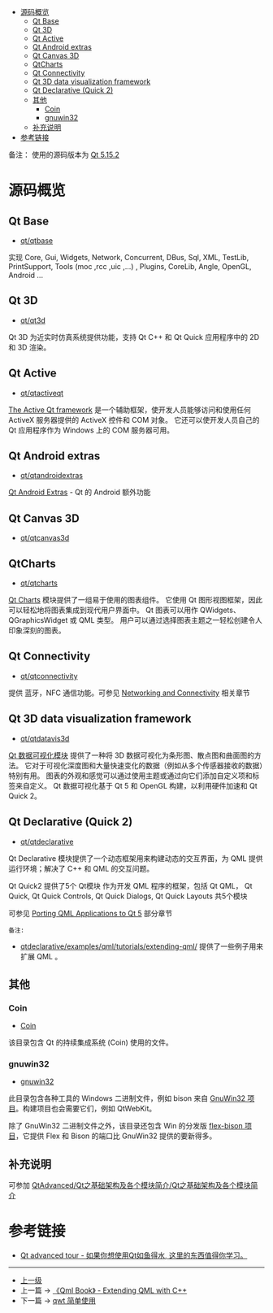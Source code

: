 <!-- Qt 源码学习 -->

- [源码概览](#源码概览)
  - [Qt Base](#qt-base)
  - [Qt 3D](#qt-3d)
  - [Qt Active](#qt-active)
  - [Qt Android extras](#qt-android-extras)
  - [Qt Canvas 3D](#qt-canvas-3d)
  - [QtCharts](#qtcharts)
  - [Qt Connectivity](#qt-connectivity)
  - [Qt 3D data visualization framework](#qt-3d-data-visualization-framework)
  - [Qt Declarative (Quick 2)](#qt-declarative-quick-2)
  - [其他](#其他)
    - [Coin](#coin)
    - [gnuwin32](#gnuwin32)
  - [补充说明](#补充说明)
- [参考链接](#参考链接)


备注： 使用的源码版本为 [Qt 5.15.2](https://github.com/qt/qt5/tree/v5.15.2)

# 源码概览

## Qt Base

- [qt/qtbase](https://github.com/qt/qtbase/tree/40143c189b7c1bf3c2058b77d00ea5c4e3be8b28)

实现 Core, Gui, Widgets, Network, Concurrent, DBus, Sql, XML, TestLib, PrintSupport, Tools (moc ,rcc ,uic ,...) , Plugins, CoreLib, Angle, OpenGL, Android ... 

## Qt 3D 

- [qt/qt3d]((https://github.com/qt/qt3d/tree/34171b1d99f55fde1627df3c57eed50480ab2ae7)) 

Qt 3D 为近实时仿真系统提供功能，支持 Qt C++ 和 Qt Quick 应用程序中的 2D 和 3D 渲染。

## Qt Active

- [qt/qtactiveqt](https://github.com/qt/qtactiveqt) 

[The Active Qt framework](https://doc.qt.io/qt-5/activeqt.html) 是一个辅助框架，使开发人员能够访问和使用任何 ActiveX 服务器提供的 ActiveX 控件和 COM 对象。 它还可以使开发人员自己的 Qt 应用程序作为 Windows 上的 COM 服务器可用。

## Qt Android extras

- [qt/qtandroidextras](https://github.com/qt/qtandroidextras/tree/505be55243ba1600f62f47f9be3011a717841096)

[Qt Android Extras](https://doc.qt.io/qt-5/qtandroidextras-index.html) - Qt 的 Android 额外功能

## Qt Canvas 3D 

- [qt/qtcanvas3d](https://github.com/qt/qtcanvas3d/tree/1319e0965f6008f44f9216a7bb76e106a1710767)

## QtCharts

- [qt/qtcharts](https://github.com/qt/qtcharts/tree/a67f812548b008e3eedcd2bb9313828a195fd23b)

[Qt Charts](https://doc.qt.io/qt-5/qtcharts-index.html) 模块提供了一组易于使用的图表组件。 它使用 Qt 图形视图框架，因此可以轻松地将图表集成到现代用户界面中。 Qt 图表可以用作 QWidgets、QGraphicsWidget 或 QML 类型。 用户可以通过选择图表主题之一轻松创建令人印象深刻的图表。

## Qt Connectivity

- [qt/qtconnectivity](https://github.com/qt/qtconnectivity/tree/ca6cc606d9fc0947ea6c27738a1ca8f12f3258ea)

提供 蓝牙，NFC 通信功能。可参见 [Networking and Connectivity](https://doc.qt.io/qt-5/topics-network-connectivity.html) 相关章节

## Qt 3D data visualization framework

- [qt/qtdatavis3d](https://github.com/qt/qtdatavis3d/tree/1168c788a117e4556e6cd0ba1e267a86ef62b0c4)

[Qt 数据可视化模块](https://doc.qt.io/qt-5/qtdatavisualization-index.html) 提供了一种将 3D 数据可视化为条形图、散点图和曲面图的方法。 它对于可视化深度图和大量快速变化的数据（例如从多个传感器接收的数据）特别有用。 图表的外观和感觉可以通过使用主题或通过向它们添加自定义项和标签来自定义。 Qt 数据可视化基于 Qt 5 和 OpenGL 构建，以利用硬件加速和 Qt Quick 2。

## Qt Declarative (Quick 2)

- [qt/qtdeclarative](https://github.com/qt/qtdeclarative/tree/104eae5b17b0ec700391e9539ee3a4f638588194)

Qt Declarative 模块提供了一个动态框架用来构建动态的交互界面，为 QML 提供运行环境；解决了 C++ 和 QML 的交互问题。

Qt Quick2 提供了5个 Qt模块 作为开发 QML 程序的框架，包括 Qt QML， Qt Quick, Qt Quick Controls, Qt Quick Dialogs, Qt Quick Layouts 共5个模块

可参见 [Porting QML Applications to Qt 5](https://doc.qt.io/qt-5/qtquick-porting-qt5.html) 部分章节

`备注:` 
- [qtdeclarative/examples/qml/tutorials/extending-qml/](https://github.com/qt/qtdeclarative/tree/104eae5b17b0ec700391e9539ee3a4f638588194/examples/qml/tutorials/extending-qml) 提供了一些例子用来扩展 QML 。

## 其他

### Coin 

- [Coin](https://github.com/qt/qt5/tree/v5.15.2/coin) 
  
该目录包含 Qt 的持续集成系统 (Coin) 使用的文件。

### gnuwin32

- [gnuwin32](https://github.com/qt/qt5/tree/v5.15.2/gnuwin32) 

此目录包含各种工具的 Windows 二进制文件，例如 bison 来自 [GnuWin32 项目](http://gnuwin32.sourceforge.net/)。构建项目也会需要它们，例如 QtWebKit。

除了 GnuWin32 二进制文件之外，该目录还包含 Win 的分发版 [flex-bison 项目](http://sourceforge.net/projects/winflexbison/)，它提供 Flex 和 Bison 的端口比 GnuWin32 提供的要新得多。

## 补充说明

可参加 [QtAdvanced/Qt之基础架构及各个模块简介/Qt之基础架构及各个模块简介](https://github.com/dragondjf/QtAdvanced/blob/master/Qt%E4%B9%8B%E5%9F%BA%E7%A1%80%E6%9E%B6%E6%9E%84%E5%8F%8A%E5%90%84%E4%B8%AA%E6%A8%A1%E5%9D%97%E7%AE%80%E4%BB%8B/Qt%E4%B9%8B%E5%9F%BA%E7%A1%80%E6%9E%B6%E6%9E%84%E5%8F%8A%E5%90%84%E4%B8%AA%E6%A8%A1%E5%9D%97%E7%AE%80%E4%BB%8B.md)


# 参考链接

- [Qt advanced tour - 如果你想使用Qt如鱼得水, 这里的东西值得你学习。](https://github.com/dragondjf/QtAdvanced)


---

- [上一级](README.md)
- 上一篇 -> [《Qml Book》 - Extending QML with C++](qmlbook_18_extendingQmlWithc++.md)
- 下一篇 -> [qwt 简单使用](qwt.md)
